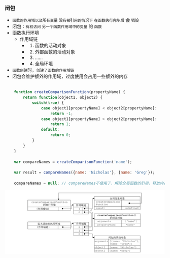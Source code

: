 ### 闭包

- `函数的作用域以及所有变量` `没有被引用的情况下` `在函数执行完毕后` 会 `销毁`
- 闭包：`有权访问` `另一个函数作用域中的变量` 的 `函数`
- 函数执行环境
    - 作用域链
        - 1. 函数的活动对象
        - 2. 外部函数的活动对象
        - 3. ......
        - 4. 全局环境
- `函数创建`时，`创建了函数的作用域链`
- 闭包会维护额外的作用域，过度使用会占用一些额外的内存

```javascript

    function createComparisonFunction(propertyName) {
        return function(object1, object2) {
            switch(true) {
                case object1[propertyName] < object2[propertyName]:
                    return -1;
                case object1[propertyName] > object2[propertyName]:
                    return 1;
                default:
                    return 0;
            }
        }
    }

    var compareNames = createComparisonFunction('name');

    var result = compareNames({name: 'Nicholas'}, {name: 'Greg'});

    compareNames = null; // compareNames不使用了，解除全局函数的引用，释放内存

```

![作用域链](./scopechain.png "作用域链")
